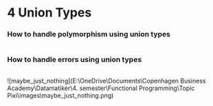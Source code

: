 # 4 Union Types



### How to handle polymorphism using union types

```haskell

```

### How to handle errors using union types

```haskell

```

![maybe_just_nothing](E:\OneDrive\Documents\Copenhagen Business Academy\Datamatiker\4. semester\Functional Programming\Topic Pixi\images\maybe_just_nothing.png)
